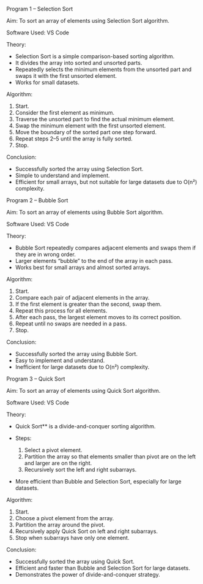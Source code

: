 Program 1 – Selection Sort

Aim:
To sort an array of elements using Selection Sort algorithm.

Software Used:
VS Code

Theory:
* Selection Sort is a simple comparison-based sorting algorithm.
* It divides the array into sorted and unsorted parts.
* Repeatedly selects the minimum elements from the unsorted part and swaps it with the first unsorted element.
* Works for small datasets.

Algorithm:
1. Start.
2. Consider the first element as minimum.
3. Traverse the unsorted part to find the actual minimum element.
4. Swap the minimum element with the first unsorted element.
5. Move the boundary of the sorted part one step forward.
6. Repeat steps 2–5 until the array is fully sorted.
7. Stop.

Conclusion:
* Successfully sorted the array using Selection Sort.
* Simple to understand and implement.
* Efficient for small arrays, but not suitable for large datasets due to O(n²) complexity.

Program 2 – Bubble Sort

Aim:
To sort an array of elements using Bubble Sort algorithm.

Software Used:
VS Code

Theory:
* Bubble Sort repeatedly compares adjacent elements and swaps them if they are in wrong order.
* Larger elements “bubble” to the end of the array in each pass.
* Works best for small arrays and almost sorted arrays.

Algorithm:
1. Start.
2. Compare each pair of adjacent elements in the array.
3. If the first element is greater than the second, swap them.
4. Repeat this process for all elements.
5. After each pass, the largest element moves to its correct position.
6. Repeat until no swaps are needed in a pass.
7. Stop.

Conclusion:
* Successfully sorted the array using Bubble Sort.
* Easy to implement and understand.
* Inefficient for large datasets due to O(n²) complexity.

Program 3 – Quick Sort

Aim:
To sort an array of elements using Quick Sort algorithm.

Software Used:
VS Code

Theory:
* Quick Sort** is a divide-and-conquer sorting algorithm.
* Steps:

  1. Select a pivot element.
  2. Partition the array so that elements smaller than pivot are on the left and larger are on the right.
  3. Recursively sort the left and right subarrays.
* More efficient than Bubble and Selection Sort, especially for large datasets.

Algorithm:
1. Start.
2. Choose a pivot element from the array.
3. Partition the array around the pivot.
4. Recursively apply Quick Sort on left and right subarrays.
5. Stop when subarrays have only one element.

Conclusion:
* Successfully sorted the array using Quick Sort.
* Efficient and faster than Bubble and Selection Sort for large datasets.
* Demonstrates the power of divide-and-conquer strategy.

